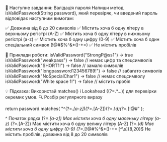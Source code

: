 🔹 Наступне завдання: Валідація пароля
Напиши метод isValidPassword(String password), який перевіряє,
чи введений пароль відповідає наступним вимогам:

✅ Довжина від 8 до 20 символів
✅ Містить хоча б одну літеру в верхньому регістрі (A-Z)
✅ Містить хоча б одну літеру в нижньому регістрі (a-z)
✅ Містить хоча б одну цифру (0-9)
✅ Містить хоча б один спеціальний символ (!@#$%^&*()-+=)
✅ Не містить пробілів

📌 Приклади роботи:
isValidPassword("StrongP@ss1")   -> true
isValidPassword("weakpass")       -> false  // немає цифр та спецсимволів
isValidPassword("SHORT1!")        -> false  // замало символів
isValidPassword("longpassword123456789!") -> false  // забагато символів
isValidPassword("NoSpecialChar1") -> false  // немає спецсимволу
isValidPassword("White space 1!") -> false  // містить пробіл

💡 Підказка:
Використай matches() і Lookahead ((?=.*...)) для перевірки окремих умов.
🔍 Розбір регулярного виразу

return password.matches(
"^(?=.*[a-z])(?=.*[A-Z])(?=.*\\d)(?=.*[!@#$%^&*()\\-+=])[^\\s]{8,20}$"
);

^	Початок рядка
(?=.*[a-z])	Має містити хоча б одну маленьку літеру (a-z)
(?=.*[A-Z])	Має містити хоча б одну велику літеру (A-Z)
(?=.*\d)	Має містити хоча б одну цифру (0-9)
(?=.*[!@#$%^&*()\-+=])	Має містити хоча б один спеціальний символ з !@#$%^&*()-+=
[^\\s]{8,20}$	Не містить пробілів, довжина від 8 до 20 символів
